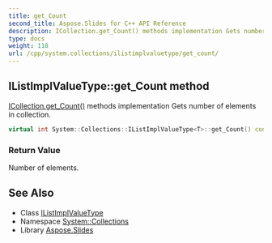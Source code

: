 ```yaml
---
title: get_Count
second_title: Aspose.Slides for C++ API Reference
description: ICollection.get_Count() methods implementation Gets number of elements in collection.
type: docs
weight: 118
url: /cpp/system.collections/ilistimplvaluetype/get_count/
---
```

## IListImplValueType::get_Count method


[ICollection.get_Count()](../../icollection/get_count/) methods implementation Gets number of elements in collection.

```cpp
virtual int System::Collections::IListImplValueType<T>::get_Count() const override
```


### Return Value

Number of elements.

## See Also

* Class [IListImplValueType](../)
* Namespace [System::Collections](../../)
* Library [Aspose.Slides](../../../)
